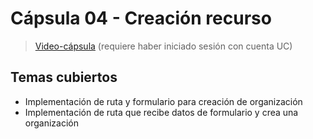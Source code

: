 # Cápsula 04 - Creación recurso

> [Video-cápsula](https://drive.google.com/file/d/1OSMKX5Mp2F_Ucbaf0L8-ZtuGhYUS1LJz/view?usp=sharing) (requiere haber iniciado sesión con cuenta UC)

## Temas cubiertos
- Implementación de ruta y formulario para creación de organización
- Implementación de ruta que recibe datos de formulario y crea una organización
